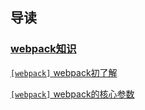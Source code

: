 ## 导读
### [webpack知识](/webpack/)
[`[webpack]` webpack初了解](webpack/webpack01.md)

[`[webpack]` webpack的核心参数](webpack/webpack02.md)


